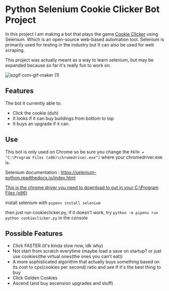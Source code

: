 # Python Selenium Cookie Clicker Bot Project
In this project I am making a bot that plays the game [Cookie Clicker](https://orteil.dashnet.org/cookieclicker/) using Selenium. Which
is an open-source web-based automation tool. Selenium is primarily used for testing in the industry but It can also be used for web scraping.

This project was actually meant as a way to learn selenium, but may be expanded because so far it's really fun to work on. 

![ezgif com-gif-maker (1)](https://user-images.githubusercontent.com/77112006/152077422-5af87f36-c5fe-44e2-b87c-f2bbe4b47d2e.gif)

## Features
The bot it currently able to:
- Click the cookie (duh)
- It looks if it can buy buildings from bottom to top
- It buys an upgrade if it can.

## Use
This bot is only used on Chrome so be sure you change the ```PATH = "C:\Program Files (x86)\chromedriver.exe")``` where your chromedriver.exe is.

Selenium documentation : https://selenium-python.readthedocs.io/index.html

[This is the chrome driver you need to download to put in your C:\Program Files (x86)](https://sites.google.com/a/chromium.org/chromedriver/downloads)

install selenium with ```pipenv install selenium```

then just run cookieclicker.py, if it doesn't work, try ```python -m pipenv run python cookieclicker.py``` in the console



## Possible Features
- Click FASTER (it's kinda slow now, idk why)
- Not start from scratch everytime (maybe load a save on startup? or just use cookies(the virtual ones(the ones you can't eat))
- A more sophisticated algorithm that actually buys something based on its cost to cps(cookies per second) ratio and see if it's the best thing to buy
- Click Golden Cookies
- Ascend (and buy ascension upgrades and stuff)



